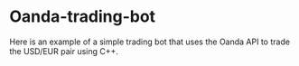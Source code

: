 # Oanda-trading-bot
Here is an example of a simple trading bot that uses the Oanda API to trade the USD/EUR pair using C++.
